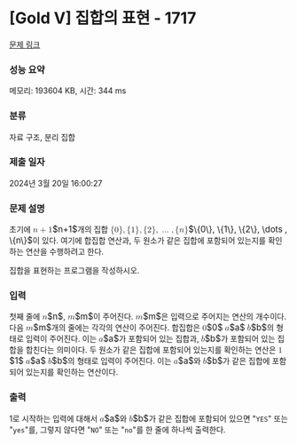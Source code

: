 # [Gold V] 집합의 표현 - 1717 

[문제 링크](https://www.acmicpc.net/problem/1717) 

### 성능 요약

메모리: 193604 KB, 시간: 344 ms

### 분류

자료 구조, 분리 집합

### 제출 일자

2024년 3월 20일 16:00:27

### 문제 설명

<p>초기에 <mjx-container class="MathJax" jax="CHTML" style="font-size: 109%; position: relative;"><mjx-math class="MJX-TEX" aria-hidden="true"><mjx-mi class="mjx-i"><mjx-c class="mjx-c1D45B TEX-I"></mjx-c></mjx-mi><mjx-mo class="mjx-n" space="3"><mjx-c class="mjx-c2B"></mjx-c></mjx-mo><mjx-mn class="mjx-n" space="3"><mjx-c class="mjx-c31"></mjx-c></mjx-mn></mjx-math><mjx-assistive-mml unselectable="on" display="inline"><math xmlns="http://www.w3.org/1998/Math/MathML"><mi>n</mi><mo>+</mo><mn>1</mn></math></mjx-assistive-mml><span aria-hidden="true" class="no-mathjax mjx-copytext">$n+1$</span></mjx-container>개의 집합 <mjx-container class="MathJax" jax="CHTML" style="font-size: 109%; position: relative;"><mjx-math class="MJX-TEX" aria-hidden="true"><mjx-mo class="mjx-n"><mjx-c class="mjx-c7B"></mjx-c></mjx-mo><mjx-mn class="mjx-n"><mjx-c class="mjx-c30"></mjx-c></mjx-mn><mjx-mo class="mjx-n"><mjx-c class="mjx-c7D"></mjx-c></mjx-mo><mjx-mo class="mjx-n"><mjx-c class="mjx-c2C"></mjx-c></mjx-mo><mjx-mo class="mjx-n" space="2"><mjx-c class="mjx-c7B"></mjx-c></mjx-mo><mjx-mn class="mjx-n"><mjx-c class="mjx-c31"></mjx-c></mjx-mn><mjx-mo class="mjx-n"><mjx-c class="mjx-c7D"></mjx-c></mjx-mo><mjx-mo class="mjx-n"><mjx-c class="mjx-c2C"></mjx-c></mjx-mo><mjx-mo class="mjx-n" space="2"><mjx-c class="mjx-c7B"></mjx-c></mjx-mo><mjx-mn class="mjx-n"><mjx-c class="mjx-c32"></mjx-c></mjx-mn><mjx-mo class="mjx-n"><mjx-c class="mjx-c7D"></mjx-c></mjx-mo><mjx-mo class="mjx-n"><mjx-c class="mjx-c2C"></mjx-c></mjx-mo><mjx-mo class="mjx-n" space="2"><mjx-c class="mjx-c2026"></mjx-c></mjx-mo><mjx-mo class="mjx-n" space="2"><mjx-c class="mjx-c2C"></mjx-c></mjx-mo><mjx-mo class="mjx-n" space="2"><mjx-c class="mjx-c7B"></mjx-c></mjx-mo><mjx-mi class="mjx-i"><mjx-c class="mjx-c1D45B TEX-I"></mjx-c></mjx-mi><mjx-mo class="mjx-n"><mjx-c class="mjx-c7D"></mjx-c></mjx-mo></mjx-math><mjx-assistive-mml unselectable="on" display="inline"><math xmlns="http://www.w3.org/1998/Math/MathML"><mo fence="false" stretchy="false">{</mo><mn>0</mn><mo fence="false" stretchy="false">}</mo><mo>,</mo><mo fence="false" stretchy="false">{</mo><mn>1</mn><mo fence="false" stretchy="false">}</mo><mo>,</mo><mo fence="false" stretchy="false">{</mo><mn>2</mn><mo fence="false" stretchy="false">}</mo><mo>,</mo><mo>…</mo><mo>,</mo><mo fence="false" stretchy="false">{</mo><mi>n</mi><mo fence="false" stretchy="false">}</mo></math></mjx-assistive-mml><span aria-hidden="true" class="no-mathjax mjx-copytext">$\{0\}, \{1\}, \{2\}, \dots , \{n\}$</span></mjx-container>이 있다. 여기에 합집합 연산과, 두 원소가 같은 집합에 포함되어 있는지를 확인하는 연산을 수행하려고 한다.</p>

<p>집합을 표현하는 프로그램을 작성하시오.</p>

### 입력 

 <p>첫째 줄에 <mjx-container class="MathJax" jax="CHTML" style="font-size: 109%; position: relative;"><mjx-math class="MJX-TEX" aria-hidden="true"><mjx-mi class="mjx-i"><mjx-c class="mjx-c1D45B TEX-I"></mjx-c></mjx-mi></mjx-math><mjx-assistive-mml unselectable="on" display="inline"><math xmlns="http://www.w3.org/1998/Math/MathML"><mi>n</mi></math></mjx-assistive-mml><span aria-hidden="true" class="no-mathjax mjx-copytext">$n$</span></mjx-container>, <mjx-container class="MathJax" jax="CHTML" style="font-size: 109%; position: relative;"><mjx-math class="MJX-TEX" aria-hidden="true"><mjx-mi class="mjx-i"><mjx-c class="mjx-c1D45A TEX-I"></mjx-c></mjx-mi></mjx-math><mjx-assistive-mml unselectable="on" display="inline"><math xmlns="http://www.w3.org/1998/Math/MathML"><mi>m</mi></math></mjx-assistive-mml><span aria-hidden="true" class="no-mathjax mjx-copytext">$m$</span></mjx-container>이 주어진다. <mjx-container class="MathJax" jax="CHTML" style="font-size: 109%; position: relative;"><mjx-math class="MJX-TEX" aria-hidden="true"><mjx-mi class="mjx-i"><mjx-c class="mjx-c1D45A TEX-I"></mjx-c></mjx-mi></mjx-math><mjx-assistive-mml unselectable="on" display="inline"><math xmlns="http://www.w3.org/1998/Math/MathML"><mi>m</mi></math></mjx-assistive-mml><span aria-hidden="true" class="no-mathjax mjx-copytext">$m$</span></mjx-container>은 입력으로 주어지는 연산의 개수이다. 다음 <mjx-container class="MathJax" jax="CHTML" style="font-size: 109%; position: relative;"><mjx-math class="MJX-TEX" aria-hidden="true"><mjx-mi class="mjx-i"><mjx-c class="mjx-c1D45A TEX-I"></mjx-c></mjx-mi></mjx-math><mjx-assistive-mml unselectable="on" display="inline"><math xmlns="http://www.w3.org/1998/Math/MathML"><mi>m</mi></math></mjx-assistive-mml><span aria-hidden="true" class="no-mathjax mjx-copytext">$m$</span></mjx-container>개의 줄에는 각각의 연산이 주어진다. 합집합은 <mjx-container class="MathJax" jax="CHTML" style="font-size: 109%; position: relative;"><mjx-math class="MJX-TEX" aria-hidden="true"><mjx-mn class="mjx-n"><mjx-c class="mjx-c30"></mjx-c></mjx-mn></mjx-math><mjx-assistive-mml unselectable="on" display="inline"><math xmlns="http://www.w3.org/1998/Math/MathML"><mn>0</mn></math></mjx-assistive-mml><span aria-hidden="true" class="no-mathjax mjx-copytext">$0$</span></mjx-container> <mjx-container class="MathJax" jax="CHTML" style="font-size: 109%; position: relative;"><mjx-math class="MJX-TEX" aria-hidden="true"><mjx-mi class="mjx-i"><mjx-c class="mjx-c1D44E TEX-I"></mjx-c></mjx-mi></mjx-math><mjx-assistive-mml unselectable="on" display="inline"><math xmlns="http://www.w3.org/1998/Math/MathML"><mi>a</mi></math></mjx-assistive-mml><span aria-hidden="true" class="no-mathjax mjx-copytext">$a$</span></mjx-container> <mjx-container class="MathJax" jax="CHTML" style="font-size: 109%; position: relative;"><mjx-math class="MJX-TEX" aria-hidden="true"><mjx-mi class="mjx-i"><mjx-c class="mjx-c1D44F TEX-I"></mjx-c></mjx-mi></mjx-math><mjx-assistive-mml unselectable="on" display="inline"><math xmlns="http://www.w3.org/1998/Math/MathML"><mi>b</mi></math></mjx-assistive-mml><span aria-hidden="true" class="no-mathjax mjx-copytext">$b$</span></mjx-container>의 형태로 입력이 주어진다. 이는 <mjx-container class="MathJax" jax="CHTML" style="font-size: 109%; position: relative;"><mjx-math class="MJX-TEX" aria-hidden="true"><mjx-mi class="mjx-i"><mjx-c class="mjx-c1D44E TEX-I"></mjx-c></mjx-mi></mjx-math><mjx-assistive-mml unselectable="on" display="inline"><math xmlns="http://www.w3.org/1998/Math/MathML"><mi>a</mi></math></mjx-assistive-mml><span aria-hidden="true" class="no-mathjax mjx-copytext">$a$</span></mjx-container>가 포함되어 있는 집합과, <mjx-container class="MathJax" jax="CHTML" style="font-size: 109%; position: relative;"><mjx-math class="MJX-TEX" aria-hidden="true"><mjx-mi class="mjx-i"><mjx-c class="mjx-c1D44F TEX-I"></mjx-c></mjx-mi></mjx-math><mjx-assistive-mml unselectable="on" display="inline"><math xmlns="http://www.w3.org/1998/Math/MathML"><mi>b</mi></math></mjx-assistive-mml><span aria-hidden="true" class="no-mathjax mjx-copytext">$b$</span></mjx-container>가 포함되어 있는 집합을 합친다는 의미이다. 두 원소가 같은 집합에 포함되어 있는지를 확인하는 연산은 <mjx-container class="MathJax" jax="CHTML" style="font-size: 109%; position: relative;"><mjx-math class="MJX-TEX" aria-hidden="true"><mjx-mn class="mjx-n"><mjx-c class="mjx-c31"></mjx-c></mjx-mn></mjx-math><mjx-assistive-mml unselectable="on" display="inline"><math xmlns="http://www.w3.org/1998/Math/MathML"><mn>1</mn></math></mjx-assistive-mml><span aria-hidden="true" class="no-mathjax mjx-copytext">$1$</span></mjx-container> <mjx-container class="MathJax" jax="CHTML" style="font-size: 109%; position: relative;"><mjx-math class="MJX-TEX" aria-hidden="true"><mjx-mi class="mjx-i"><mjx-c class="mjx-c1D44E TEX-I"></mjx-c></mjx-mi></mjx-math><mjx-assistive-mml unselectable="on" display="inline"><math xmlns="http://www.w3.org/1998/Math/MathML"><mi>a</mi></math></mjx-assistive-mml><span aria-hidden="true" class="no-mathjax mjx-copytext">$a$</span></mjx-container> <mjx-container class="MathJax" jax="CHTML" style="font-size: 109%; position: relative;"><mjx-math class="MJX-TEX" aria-hidden="true"><mjx-mi class="mjx-i"><mjx-c class="mjx-c1D44F TEX-I"></mjx-c></mjx-mi></mjx-math><mjx-assistive-mml unselectable="on" display="inline"><math xmlns="http://www.w3.org/1998/Math/MathML"><mi>b</mi></math></mjx-assistive-mml><span aria-hidden="true" class="no-mathjax mjx-copytext">$b$</span></mjx-container>의 형태로 입력이 주어진다. 이는 <mjx-container class="MathJax" jax="CHTML" style="font-size: 109%; position: relative;"><mjx-math class="MJX-TEX" aria-hidden="true"><mjx-mi class="mjx-i"><mjx-c class="mjx-c1D44E TEX-I"></mjx-c></mjx-mi></mjx-math><mjx-assistive-mml unselectable="on" display="inline"><math xmlns="http://www.w3.org/1998/Math/MathML"><mi>a</mi></math></mjx-assistive-mml><span aria-hidden="true" class="no-mathjax mjx-copytext">$a$</span></mjx-container>와 <mjx-container class="MathJax" jax="CHTML" style="font-size: 109%; position: relative;"><mjx-math class="MJX-TEX" aria-hidden="true"><mjx-mi class="mjx-i"><mjx-c class="mjx-c1D44F TEX-I"></mjx-c></mjx-mi></mjx-math><mjx-assistive-mml unselectable="on" display="inline"><math xmlns="http://www.w3.org/1998/Math/MathML"><mi>b</mi></math></mjx-assistive-mml><span aria-hidden="true" class="no-mathjax mjx-copytext">$b$</span></mjx-container>가 같은 집합에 포함되어 있는지를 확인하는 연산이다.</p>

### 출력 

 <p>1로 시작하는 입력에 대해서 <mjx-container class="MathJax" jax="CHTML" style="font-size: 109%; position: relative;"><mjx-math class="MJX-TEX" aria-hidden="true"><mjx-mi class="mjx-i"><mjx-c class="mjx-c1D44E TEX-I"></mjx-c></mjx-mi></mjx-math><mjx-assistive-mml unselectable="on" display="inline"><math xmlns="http://www.w3.org/1998/Math/MathML"><mi>a</mi></math></mjx-assistive-mml><span aria-hidden="true" class="no-mathjax mjx-copytext">$a$</span></mjx-container>와 <mjx-container class="MathJax" jax="CHTML" style="font-size: 109%; position: relative;"><mjx-math class="MJX-TEX" aria-hidden="true"><mjx-mi class="mjx-i"><mjx-c class="mjx-c1D44F TEX-I"></mjx-c></mjx-mi></mjx-math><mjx-assistive-mml unselectable="on" display="inline"><math xmlns="http://www.w3.org/1998/Math/MathML"><mi>b</mi></math></mjx-assistive-mml><span aria-hidden="true" class="no-mathjax mjx-copytext">$b$</span></mjx-container>가 같은 집합에 포함되어 있으면 "<code>YES</code>" 또는 "<code>yes</code>"를, 그렇지 않다면 "<code>NO</code>" 또는 "<code>no</code>"를 한 줄에 하나씩 출력한다.</p>

